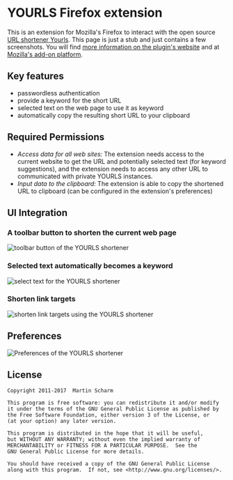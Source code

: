 # YOURLS Firefox extension

This is an extension for Mozilla's Firefox to interact with the open source [URL shortener Yourls](http://yourls.org/).
This page is just a stub and just contains a few screenshots. You will find [more information on the plugin's website](https://binfalse.de/software/browser-extensions/yourls-firefox-webextension/) and at [Mozilla's add-on platform](https://addons.mozilla.org/en-US/firefox/addon/yourls-shortener/).

## Key features

* passwordless authentication
* provide a keyword for the short URL
* selected text on the web page to use it as keyword
* automatically copy the resulting short URL to your clipboard


## Required Permissions

* *Access data for all web sites:* The extension needs access to the current website to get the URL and potentially selected text (for keyword suggestions), and the extension needs to access any other URL to communicated with private YOURLS instances.
* *Input data to the clipboard:* The extension is able to copy the shortened URL to clipboard (can be configured in the extension's preferences) 

## UI Integration

### A toolbar button to shorten the current web page

![toolbar button of the YOURLS shortener](https://binfalse.de/assets/media/pics/2017/yourls-firefox/popup-border.png)

### Selected text automatically becomes a keyword

![select text for the YOURLS shortener](https://binfalse.de/assets/media/pics/2017/yourls-firefox/selection-border.png)

### Shorten link targets

![shorten link targets using the YOURLS shortener](https://binfalse.de/assets/media/pics/2017/yourls-firefox/link-border.png)


## Preferences

![Preferences of the YOURLS shortener](https://binfalse.de/assets/media/pics/2017/yourls-firefox/preferences-border.png)


## License

    Copyright 2011-2017  Martin Scharm
    
    This program is free software: you can redistribute it and/or modify
    it under the terms of the GNU General Public License as published by
    the Free Software Foundation, either version 3 of the License, or
    (at your option) any later version.

    This program is distributed in the hope that it will be useful,
    but WITHOUT ANY WARRANTY; without even the implied warranty of
    MERCHANTABILITY or FITNESS FOR A PARTICULAR PURPOSE.  See the
    GNU General Public License for more details.

    You should have received a copy of the GNU General Public License
    along with this program.  If not, see <http://www.gnu.org/licenses/>.


